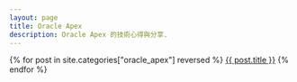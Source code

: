 ```yaml
---
layout: page
title: Oracle Apex 
description: Oracle Apex 的技術心得與分享.
---
```


{% for post in site.categories["oracle_apex"] reversed %}
<a href="{{ post.url }}">{{ post.title }}</a>
{% endfor %}